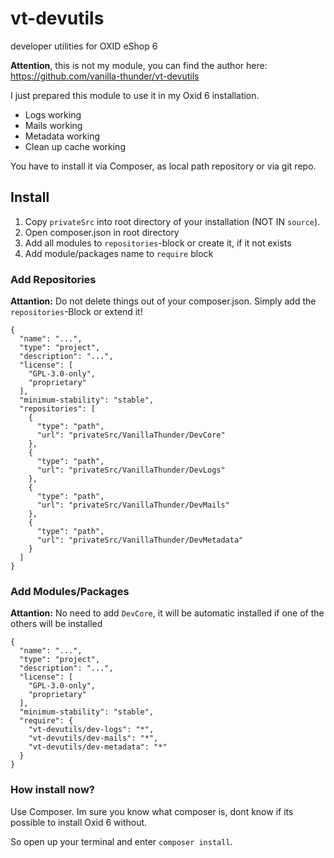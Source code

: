 # vt-devutils
developer utilities for OXID eShop 6

**Attention**, this is not my module, you can find the author here: https://github.com/vanilla-thunder/vt-devutils

I just prepared this module to use it in my Oxid 6 installation.

- Logs working
- Mails working
- Metadata working
- Clean up cache working

You have to install it via Composer, as local path repository or via git repo.

## Install

1. Copy `privateSrc` into root directory of your installation (NOT IN `source`).
2. Open composer.json in root directory
3. Add all modules to `repositories`-block or create it, if it not exists
4. Add module/packages name to `require` block

### Add Repositories

**Attantion:** Do not delete things out of your composer.json. Simply add the `repositories`-Block or extend it!

```
{
  "name": "...",
  "type": "project",
  "description": "...",
  "license": [
    "GPL-3.0-only",
    "proprietary"
  ],
  "minimum-stability": "stable",
  "repositories": [
    {
      "type": "path",
      "url": "privateSrc/VanillaThunder/DevCore"
    },
    {
      "type": "path",
      "url": "privateSrc/VanillaThunder/DevLogs"
    },
    {
      "type": "path",
      "url": "privateSrc/VanillaThunder/DevMails"
    },
    {
      "type": "path",
      "url": "privateSrc/VanillaThunder/DevMetadata"
    }
  ]
}
```

### Add Modules/Packages

**Attantion:** No need to add `DevCore`, it will be automatic installed if one of the others will be installed

```
{
  "name": "...",
  "type": "project",
  "description": "...",
  "license": [
    "GPL-3.0-only",
    "proprietary"
  ],
  "minimum-stability": "stable",
  "require": {
    "vt-devutils/dev-logs": "*",
    "vt-devutils/dev-mails": "*",
    "vt-devutils/dev-metadata": "*"
  }
}
```

### How install now?

Use Composer. Im sure you know what composer is, dont know if its possible to install Oxid 6 without.

So open up your terminal and enter `composer install`.
